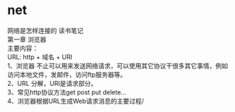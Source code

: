 # net
网络是怎样连接的  读书笔记  
第一章 浏览器  
主要内容：  
URL: http + 域名 + URI  
1、浏览器 不止可以用来发送网络请求，可以使用其它协议干很多其它事情，例如访问本地文件，发邮件，访问ftp服务器等。  
2、URL 分解，URI是请求部分。  
3、常见http协议方法get post put delete...  
4、浏览器根据URL生成Web请求消息的主要过程/  
